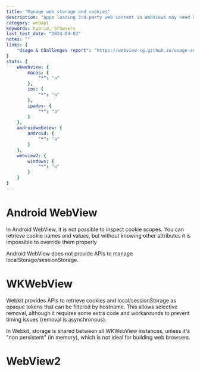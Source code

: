 ```yaml
---
title: "Manage web storage and cookies"
description: "Apps loading 3rd-party web content in WebViews may need more granular control over stored data. For example, DuckDuckGo browsers need this for the Fireproof feature, which allows to make exceptions to the cookie/storage removal. "
category: webapi
keywords: hybrid, browsers
last_test_date: "2024-04-03"
notes: ""
links: {
    "Usage & Challenges report": "https://webview-cg.github.io/usage-and-challenges/#manage-web-storage-and-cookies",
}
stats: {
    wkwebview: {
		macos: {
			"*": "a"
		},
		ios: {
			"*": "a"
		},
        ipados: {
            "*": "a"
        }
	},
    androidwebview: {
        android: {
            "*": "a"
        }
    },
    webview2: {
        windows: {
            "*": "u"
        }
    }
}
---
```


# Android WebView

In Android WebView, it is not possible to inspect cookie scopes. You can retrieve cookie names and values, but without knowing other attributes it is impossible to override them properly

Android WebView does not provide APIs to manage localStorage/sessionStorage.

# WKWebView

Webkit provides APIs to retrieve cookies and local/sessionStorage as opaque tokens that can be filtered by hostname. This allows selective removal, although it requires some extra code and workarounds to prevent timing issues (removal is asynchronous).

In Webkit, storage is shared between all WKWebView instances, unless it's "non persistent" (in memory), which is not ideal for building web browsers.

# WebView2